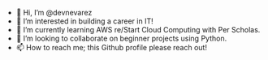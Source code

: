 - 👋 Hi, I’m @devnevarez
- 👀 I’m interested in building a career in IT!
- 🌱 I’m currently learning AWS re/Start Cloud Computing with Per Scholas.
- 💞️ I’m looking to collaborate on beginner projects using Python.
- 📫 How to reach me; this Github profile please reach out!

<!---
devnevarez/devnevarez is a ✨ special ✨ repository because its `README.md` (this file) appears on your GitHub profile.
You can click the Preview link to take a look at your changes.
--->
